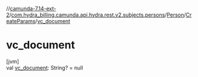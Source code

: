 //[camunda-7.14-ext-2](../../../../index.md)/[com.hydra_billing.camunda.api.hydra.rest.v2.subjects.persons](../../index.md)/[Person](../index.md)/[CreateParams](index.md)/[vc_document](vc_document.md)

# vc_document

[jvm]\
val [vc_document](vc_document.md): String? = null
